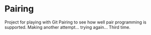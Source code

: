# Pairing
Project for playing with Git Pairing to see how well pair programming is supported.
Making another attempt... trying again...
Third time.